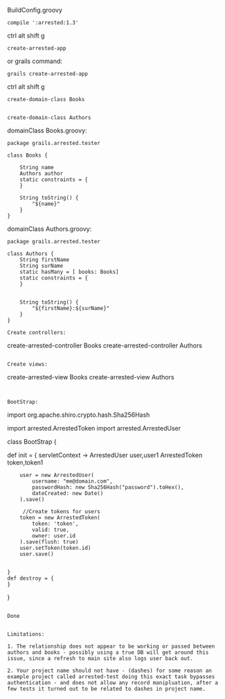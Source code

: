 

BuildConfig.groovy
```
compile ':arrested:1.3'
```

ctrl alt shift g 
```
create-arrested-app

```
or grails command:
```
grails create-arrested-app
```



ctrl alt shift g 
```
create-domain-class Books


create-domain-class Authors

```

domainClass Books.groovy:
```
package grails.arrested.tester

class Books {
	
	String name
	Authors author
    static constraints = {
    }
	
	String toString() {
		"${name}"
	}
}
```

domainClass Authors.groovy:
```
package grails.arrested.tester

class Authors {
	String firstName
	String surName
	static hasMany = [ books: Books]
    static constraints = {
    }
	
	
	String toString() {
		"${firstName}:${surName}"
	}
}

Create controllers:
```
create-arrested-controller Books
create-arrested-controller Authors
```

Create views:
```
create-arrested-view Books
create-arrested-view Authors
```


BootStrap:
```
import org.apache.shiro.crypto.hash.Sha256Hash

import arrested.ArrestedToken
import arrested.ArrestedUser

class BootStrap {

   def init = { servletContext ->
	ArrestedUser user,user1
		ArrestedToken token,token1
		
		user = new ArrestedUser(
			username: "me@domain.com",
			passwordHash: new Sha256Hash("password").toHex(),
			dateCreated: new Date()
		).save()
		
		 //Create tokens for users
		token = new ArrestedToken(
			token: 'token',
			valid: true,
			owner: user.id
		).save(flush: true)
		user.setToken(token.id)
		user.save()
		
    
    }
    def destroy = {
    }
}
```

Done


Limitations:

1. The relationship does not appear to be working or passed between authors and books - possibly using a true DB will get around this issue, since a refresh to main site also logs user back out.

2. Your project name should not have - (dashes) for some reason an example project called arrested-test doing this exact task bypasses authentication - and does not allow any record manipluation, after a few tests it turned out to be related to dashes in project name.
 

